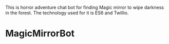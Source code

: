 This is horror adventure chat bot for finding Magic mirror to wipe darkness in the forest.
The technology used for it is ES6 and Twillio.
# MagicMirrorBot
